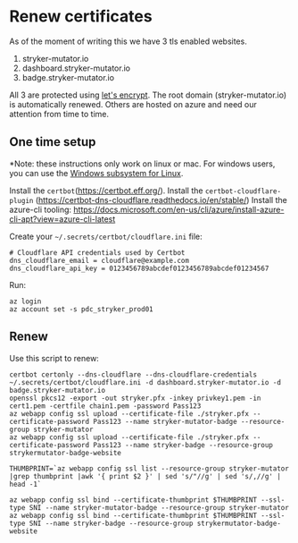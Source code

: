 # Renew certificates

As of the moment of writing this we have 3 tls enabled websites.

1. stryker-mutator.io
1. dashboard.stryker-mutator.io
1. badge.stryker-mutator.io

All 3 are protected using [let's encrypt](https://letsencrypt.org/). 
The root domain (stryker-mutator.io) is automatically renewed. Others are hosted on azure and need our attention from time to time.

## One time setup

*Note: these instructions only work on linux or mac. For windows users, you can use the [Windows subsystem for Linux](https://docs.microsoft.com/en-us/windows/wsl/install-win10).

Install the `certbot`(https://certbot.eff.org/).
Install the `certbot-cloudflare-plugin` (https://certbot-dns-cloudflare.readthedocs.io/en/stable/)
Install the azure-cli tooling: https://docs.microsoft.com/en-us/cli/azure/install-azure-cli-apt?view=azure-cli-latest

Create your `~/.secrets/certbot/cloudflare.ini` file:

```
# Cloudflare API credentials used by Certbot
dns_cloudflare_email = cloudflare@example.com
dns_cloudflare_api_key = 0123456789abcdef0123456789abcdef01234567
```

Run: 

```
az login
az account set -s pdc_stryker_prod01
```

## Renew

Use this script to renew:

```
certbot certonly --dns-cloudflare --dns-cloudflare-credentials ~/.secrets/certbot/cloudflare.ini -d dashboard.stryker-mutator.io -d badge.stryker-mutator.io
openssl pkcs12 -export -out stryker.pfx -inkey privkey1.pem -in cert1.pem -certfile chain1.pem -password Pass123
az webapp config ssl upload --certificate-file ./stryker.pfx --certificate-password Pass123 --name stryker-mutator-badge --resource-group stryker-mutator
az webapp config ssl upload --certificate-file ./stryker.pfx --certificate-password Pass123 --name stryker-badge --resource-group strykermutator-badge-website

THUMBPRINT=`az webapp config ssl list --resource-group stryker-mutator |grep thumbprint |awk '{ print $2 }' | sed 's/"//g' | sed 's/,//g' | head -1`

az webapp config ssl bind --certificate-thumbprint $THUMBPRINT --ssl-type SNI --name stryker-mutator-badge --resource-group stryker-mutator
az webapp config ssl bind --certificate-thumbprint $THUMBPRINT --ssl-type SNI --name stryker-badge --resource-group strykermutator-badge-website
```